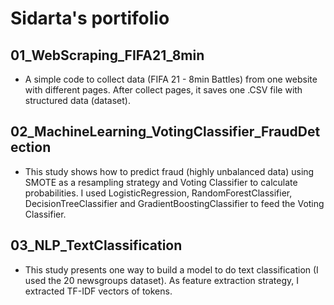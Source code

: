 # Sidarta's portifolio

## 01_WebScraping_FIFA21_8min
- A simple code to collect data (FIFA 21 - 8min Battles) from one website with different pages. After collect pages, it saves one .CSV file with structured data (dataset).

## 02_MachineLearning_VotingClassifier_FraudDetection
- This study shows how to predict fraud (highly unbalanced data) using SMOTE as a resampling strategy and Voting Classifier to calculate probabilities. I used LogisticRegression, RandomForestClassifier, DecisionTreeClassifier and GradientBoostingClassifier to feed the Voting Classifier.

## 03_NLP_TextClassification
- This study presents one way to build a model to do text classification (I used the 20 newsgroups dataset). As feature extraction strategy, I extracted TF-IDF vectors of tokens.
